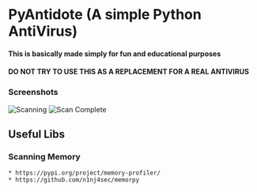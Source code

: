 # PyAntidote (A simple Python AntiVirus)

#### This is basically made simply for fun and educational purposes
#### DO NOT TRY TO USE THIS AS A REPLACEMENT FOR A REAL ANTIVIRUS


### Screenshots
![Scanning](https://i.imgur.com/Mz80aQW.png)
![Scan Complete](https://i.imgur.com/utLeTl6.png)



## Useful Libs

### Scanning Memory
    * https://pypi.org/project/memory-profiler/
    * https://github.com/n1nj4sec/memorpy
